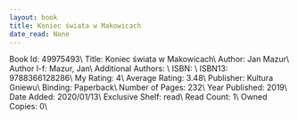 ```yaml
---
layout: book
title: Koniec świata w Makowicach
date_read: None
---
```


Book Id: 49975493\ 
Title: Koniec świata w Makowicach\ 
Author: Jan Mazur\ 
Author l-f: Mazur, Jan\ 
Additional Authors: \ 
ISBN: \ 
ISBN13: 9788366128286\ 
My Rating: 4\ 
Average Rating: 3.48\ 
Publisher: Kultura Gniewu\ 
Binding: Paperback\ 
Number of Pages: 232\ 
Year Published: 2019\ 
Date Added: 2020/01/13\ 
Exclusive Shelf: read\ 
Read Count: 1\ 
Owned Copies: 0\ 

